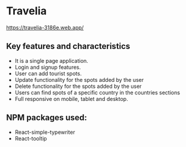 
# Travelia

https://travelia-3186e.web.app/


## Key features and characteristics

- It is a single page application.
- Login and signup features.
- User can add tourist spots.
- Update functionality for the spots added by the user
- Delete functionality for the spots added by the user
- Users can find spots of a specific country in the countries sections 
- Full responsive on mobile, tablet and desktop. 



## NPM packages used:

- React-simple-typewriter
- React-tooltip

